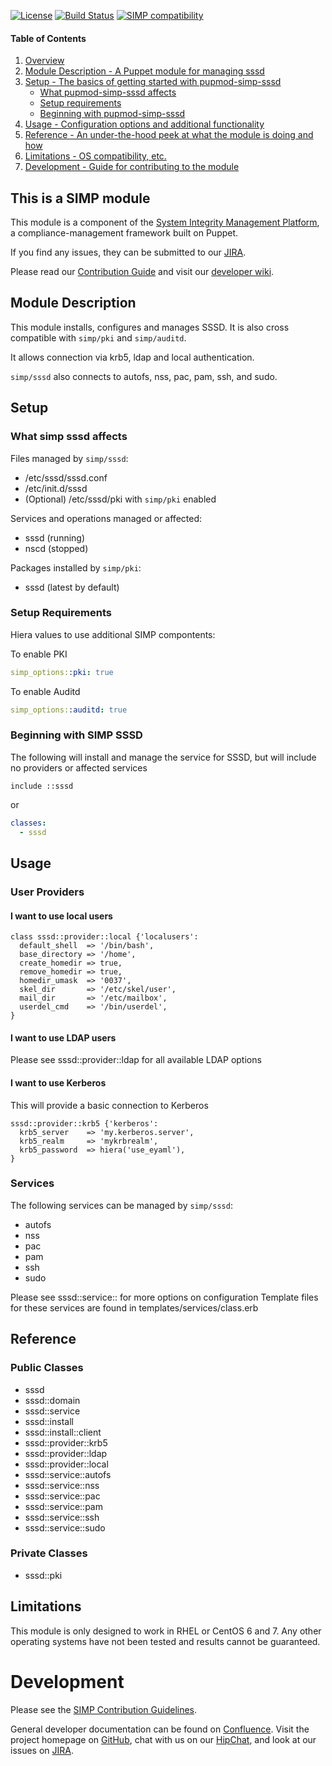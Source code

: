 [![License](http://img.shields.io/:license-apache-blue.svg)](http://www.apache.org/licenses/LICENSE-2.0.html) [![Build Status](https://travis-ci.org/simp/pupmod-simp-sssd.svg)](https://travis-ci.org/simp/pupmod-simp-sssd) [![SIMP compatibility](https://img.shields.io/badge/SIMP%20compatibility-4.2.*%2F5.1.*-orange.svg)](https://img.shields.io/badge/SIMP%20compatibility-4.2.*%2F5.1.*-orange.svg)

#### Table of Contents

1. [Overview](#overview)
2. [Module Description - A Puppet module for managing sssd](#module-description)
3. [Setup - The basics of getting started with pupmod-simp-sssd](#setup)
    * [What pupmod-simp-sssd affects](#what-simp-sssd-affects)
    * [Setup requirements](#setup-requirements)
    * [Beginning with pupmod-simp-sssd](#beginning-with-simp-sssd)
4. [Usage - Configuration options and additional functionality](#usage)
5. [Reference - An under-the-hood peek at what the module is doing and how](#reference)
5. [Limitations - OS compatibility, etc.](#limitations)
6. [Development - Guide for contributing to the module](#development)

## This is a SIMP module
This module is a component of the
[System Integrity Management Platform](https://github.com/NationalSecurityAgency/SIMP),
a compliance-management framework built on Puppet.

If you find any issues, they can be submitted to our
[JIRA](https://simp-project.atlassian.net/).

Please read our [Contribution Guide](https://simp-project.atlassian.net/wiki/display/SD/Contributing+to+SIMP)
and visit our [developer wiki](https://simp-project.atlassian.net/wiki/display/SD/SIMP+Development+Home).

## Module Description

This module installs, configures and manages SSSD. It is also cross compatible
with `simp/pki` and `simp/auditd`.

It allows connection via krb5, ldap and local authentication.

`simp/sssd` also connects to autofs, nss, pac, pam, ssh, and sudo.

## Setup

### What simp sssd  affects

Files managed by `simp/sssd`:
* /etc/sssd/sssd.conf
* /etc/init.d/sssd
* (Optional) /etc/sssd/pki with `simp/pki` enabled

Services and operations managed or affected:
* sssd (running)
* nscd (stopped)

Packages installed by `simp/pki`:
* sssd (latest by default)

### Setup Requirements

Hiera values to use additional SIMP compontents:

To enable PKI

```yaml
simp_options::pki: true
```

To enable Auditd
```yaml
simp_options::auditd: true
```

### Beginning with SIMP SSSD

The following will install and manage the service for SSSD, but will include no
providers or affected services

```puppet
include ::sssd
```

or

```yaml
classes:
  - sssd
```

## Usage

### User Providers

#### I want to use local users

```puppet
class sssd::provider::local {'localusers':
  default_shell  => '/bin/bash',
  base_directory => '/home',
  create_homedir => true,
  remove_homedir => true,
  homedir_umask  => '0037',
  skel_dir       => '/etc/skel/user',
  mail_dir       => '/etc/mailbox',
  userdel_cmd    => '/bin/userdel',
}
```

#### I want to use LDAP users

Please see sssd::provider::ldap for all available LDAP options

#### I want to use Kerberos

This will provide a basic connection to Kerberos

```puppet
sssd::provider::krb5 {'kerberos':
  krb5_server    => 'my.kerberos.server',
  krb5_realm     => 'mykrbrealm',
  krb5_password  => hiera('use_eyaml'),
}
```

### Services

The following services can be managed by `simp/sssd`:
* autofs
* nss
* pac
* pam
* ssh
* sudo

Please see sssd::service::<class> for more options on configuration
Template files for these services are found in templates/services/class.erb

## Reference

### Public Classes

* sssd
* sssd::domain
* sssd::service
* sssd::install
* sssd::install::client
* sssd::provider::krb5
* sssd::provider::ldap
* sssd::provider::local
* sssd::service::autofs
* sssd::service::nss
* sssd::service::pac
* sssd::service::pam
* sssd::service::ssh
* sssd::service::sudo

### Private Classes
* sssd::pki

## Limitations

This module is only designed to work in RHEL or CentOS 6 and 7. Any other
operating systems have not been tested and results cannot be guaranteed.

# Development

Please see the
[SIMP Contribution Guidelines](https://simp-project.atlassian.net/wiki/display/SD/Contributing+to+SIMP).

General developer documentation can be found on
[Confluence](https://simp-project.atlassian.net/wiki/display/SD/SIMP+Development+Home).
Visit the project homepage on [GitHub](https://simp-project.com),
chat with us on our [HipChat](https://simp-project.hipchat.com/),
and look at our issues on  [JIRA](https://simp-project.atlassian.net/).
